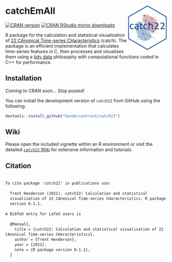 
# catchEmAll <img src="man/figures/logo.png" align="right" width="120" />

[![CRAN
version](http://www.r-pkg.org/badges/version/catch22)](http://www.r-pkg.org/pkg/catch22)
[![CRAN RStudio mirror
downloads](http://cranlogs.r-pkg.org/badges/catch22)](http://www.r-pkg.org/pkg/catch22)

R package for the calculation and statistical visualisation of [22
CAnonical Time-series
CHaracteristics](https://github.com/chlubba/catch22) (catch). The
package is an efficient implementation that calculates time-series
features in C, then processes and visualises them using a [tidy
data](https://www.tidyverse.org) philosophy with computational functions
coded in C++ for performance.

## Installation

*Coming to CRAN soon… Stay posted\!*

You can install the development version of `catch22` from GitHub using
the following:

``` r
devtools::install_github("hendersontrent/catch22")
```

## Wiki

Please open the included vignette within an R environment or visit the
detailed [`catch22`
Wiki](https://github.com/hendersontrent/catch22/wiki) for extensive
information and tutorials.

## Citation

``` 

To cite package 'catch22' in publications use:

  Trent Henderson (2021). catch22: Calculation and statistical
  visualisation of 22 CAnonical Time-series CHaracteristics. R package
  version 0.1.1.

A BibTeX entry for LaTeX users is

  @Manual{,
    title = {catch22: Calculation and statistical visualisation of 22 CAnonical Time-series CHaracteristics},
    author = {Trent Henderson},
    year = {2021},
    note = {R package version 0.1.1},
  }
```
